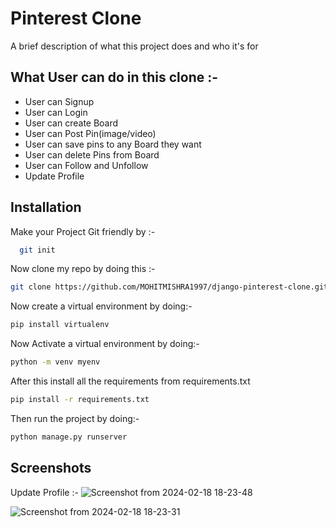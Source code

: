 
# Pinterest Clone

A brief description of what this project does and who it's for




## What User can do in this clone :-

 - User can Signup
 - User can Login
 - User can create Board
 - User can Post Pin(image/video)
 - User can save pins to any Board they want
 - User can delete Pins from Board
 - User can Follow and Unfollow
 - Update Profile



## Installation

Make your Project Git friendly by :-

```bash
  git init
```

Now clone my repo by doing this :-

```bash
git clone https://github.com/MOHITMISHRA1997/django-pinterest-clone.git
```


Now create a virtual environment by doing:-

```bash
pip install virtualenv
```

Now Activate a virtual environment by doing:-

```bash
python -m venv myenv
```

After this install all the requirements from requirements.txt

```bash
pip install -r requirements.txt
```

Then run the project by doing:-

```bash
python manage.py runserver
```

## Screenshots 

Update Profile :-
![Screenshot from 2024-02-18 18-23-48](https://github.com/MOHITMISHRA1997/django-pinterest-clone/assets/125533299/62410b9f-f6fb-411e-a6f4-b8ea39a4c36e)

![Screenshot from 2024-02-18 18-23-31](https://github.com/MOHITMISHRA1997/django-pinterest-clone/assets/125533299/30db880a-9b4f-410d-ad8f-84eceb69d6d3)

